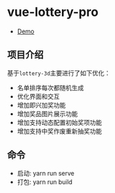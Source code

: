 # vue-lottery-pro
- [Demo](https://onesir.github.io/vue-lottery-pro/)

## 项目介绍
基于`lottery-3d`主要进行了如下优化：
- 名单排序每次都随机生成
- 优化界面和交互
- 增加即兴加奖功能
- 增加奖品图片展示功能
- 增加支持动态配置初始奖项功能
- 增加支持中奖作废重新抽奖功能

## 命令
- 启动: yarn run serve
- 打包: yarn run build

